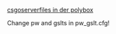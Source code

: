 [csgoserverfiles in der polybox](https://polybox.ethz.ch/index.php/s/7CYp4Qn85zoYaNb)

Change pw and gslts in pw_gslt.cfg!